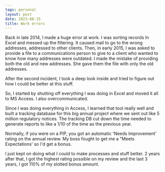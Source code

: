 ```yaml
---
tags: personal
layout: post
date: 2023-08-15
title: Work errors
---
```


Back in late 2014, I made a huge error at work. I was sorting records In Excel and messed up the filtering. It caused mail to go to the wrong addresses, addressed to other clients. Then, in early 2015, I was asked to provide a file to a communications person to give to a client who wanted to know how many addresses were outdated. I made the mistake of providing both the old and new addresses. She gave them the file with only the old addresses.

After the second incident, I took a deep look inside and tried to figure out how I could be better at this stuff.

So, I started by shutting off everything I was doing in Excel and moved it all to MS Access. I also overcommunicated.

Since I was doing everything in Access, I learned that tool really well and built a tracking database for this big annual project where we sent out like 5 million regulatory notices. The tracking DB cut down the time needed to generate reports to like a 1/10 of the time as the previous year.

Normally, if you were on a PIP, you got an automatic 'Needs Improvement' rating on the annual review. My boss fought to get me a "Meets Expectations' so I'd get a bonus.

I just kept on doing what I could to make processes and stuff better. 2 years after that, I got the highest rating possible on my review and the last 3 years, I got 110% of my slotted bonus amount.
